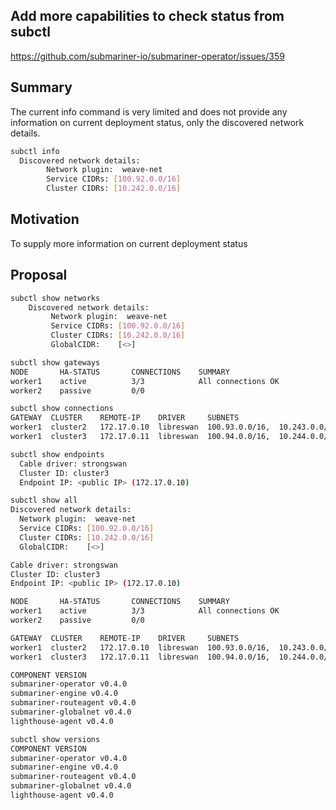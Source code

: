 ## Add more capabilities to check status from subctl

https://github.com/submariner-io/submariner-operator/issues/359


## Summary
The current info command is very limited and does not provide any information on current deployment status, only the discovered network details.
```bash 
subctl info  
  Discovered network details:  
        Network plugin:  weave-net  
        Service CIDRs: [100.92.0.0/16]  
        Cluster CIDRs: [10.242.0.0/16]
```

## Motivation
To supply more information on current deployment status

## Proposal
```bash
subctl show networks  
    Discovered network details:  
         Network plugin:  weave-net  
         Service CIDRs: [100.92.0.0/16]  
         Cluster CIDRs: [10.242.0.0/16]  
         GlobalCIDR:    [<>] 
```



``` bash 
subctl show gateways  
NODE       HA-STATUS       CONNECTIONS    SUMMARY  
worker1    active          3/3            All connections OK  
worker2    passive         0/0                                
```  
    
```bash
subctl show connections  
GATEWAY  CLUSTER    REMOTE-IP    DRIVER     SUBNETS                         STATUS  
worker1  cluster2   172.17.0.10  libreswan  100.93.0.0/16,  10.243.0.0/16   connected  
worker1  cluster3   172.17.0.11  libreswan  100.94.0.0/16,  10.244.0.0/16   connected
```
  
  
```bash 
subctl show endpoints  
  Cable driver: strongswan  
  Cluster ID: cluster3  
  Endpoint IP: <public IP> (172.17.0.10) 
  ```


```bash
subctl show all  
Discovered network details:  
  Network plugin:  weave-net  
  Service CIDRs: [100.92.0.0/16]  
  Cluster CIDRs: [10.242.0.0/16]    
  GlobalCIDR:    [<>]  

Cable driver: strongswan  
Cluster ID: cluster3  
Endpoint IP: <public IP> (172.17.0.10) 

NODE       HA-STATUS       CONNECTIONS    SUMMARY  
worker1    active          3/3            All connections OK  
worker2    passive         0/0                                

GATEWAY  CLUSTER    REMOTE-IP    DRIVER     SUBNETS                         STATUS  
worker1  cluster2   172.17.0.10  libreswan  100.93.0.0/16,  10.243.0.0/16   connected  
worker1  cluster3   172.17.0.11  libreswan  100.94.0.0/16,  10.244.0.0/16   connected

COMPONENT VERSION
submariner-operator v0.4.0
submariner-engine v0.4.0
submariner-routeagent v0.4.0
submariner-globalnet v0.4.0
lighthouse-agent v0.4.0
   ```
   
      
```bash   
subctl show versions 
COMPONENT VERSION
submariner-operator v0.4.0
submariner-engine v0.4.0
submariner-routeagent v0.4.0
submariner-globalnet v0.4.0
lighthouse-agent v0.4.0
```


